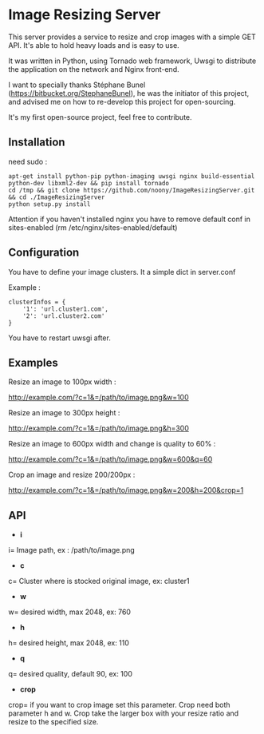 Image Resizing Server
==================

This server provides a service to resize and crop images with a simple GET API. It's able to hold heavy loads and is easy to use.

It was written in Python, using Tornado web framework, Uwsgi to distribute the application on the network and Nginx front-end.

I want to specially thanks Stéphane Bunel (https://bitbucket.org/StephaneBunel), he was the initiator of this project, and advised me on how to re-develop this project for open-sourcing.

It's my first open-source project, feel free to contribute.

Installation
-----------

need sudo :

    apt-get install python-pip python-imaging uwsgi nginx build-essential python-dev libxml2-dev && pip install tornado
    cd /tmp && git clone https://github.com/noony/ImageResizingServer.git && cd ./ImageResizingServer
    python setup.py install
    
Attention if you haven't installed nginx you have to remove default conf in sites-enabled (rm /etc/nginx/sites-enabled/default)
    

Configuration
-----------

You have to define your image clusters. It a simple dict in server.conf

Example : 

    clusterInfos = {
        '1': 'url.cluster1.com',
        '2': 'url.cluster2.com'
    }

You have to restart uwsgi after.

Examples
-----------
Resize an image to 100px width :

http://example.com/?c=1&=/path/to/image.png&w=100

Resize an image to 300px height :

http://example.com/?c=1&=/path/to/image.png&h=300

Resize an image to 600px width and change is quality to 60% :

http://example.com/?c=1&=/path/to/image.png&w=600&q=60

Crop an image and resize 200/200px :

http://example.com/?c=1&=/path/to/image.png&w=200&h=200&crop=1

API
-----------

* **i**

i=  Image path, ex : /path/to/image.png

* **c**

c=  Cluster where is stocked original image, ex: cluster1

* **w**

w= desired width, max 2048, ex: 760

* **h**

h= desired height, max 2048, ex: 110

* **q**

q= desired quality, default 90, ex: 100

* **crop**

crop= if you want to crop image set this parameter. Crop need both parameter h and w. Crop take the larger box with your resize ratio and resize to the specified size.

